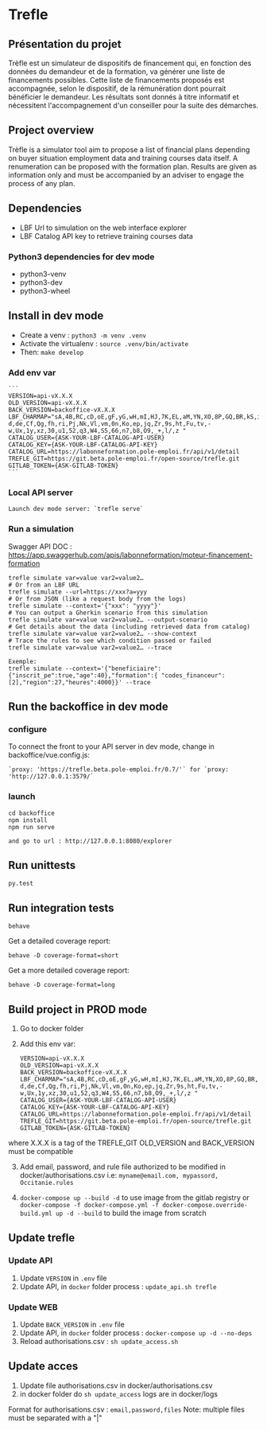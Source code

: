 # Trefle

## Présentation du projet

  Trèfle est un simulateur de dispositifs de financement qui, en fonction des données du demandeur et de la formation, va générer une liste de financements possibles.
  Cette liste de financements proposés est accompagnée, selon le dispositif, de la rémunération dont pourrait bénéficier le demandeur. Les résultats sont donnés à titre informatif et nécessitent l'accompagnement d'un conseiller pour la suite des démarches.

## Project overview

  Trèfle is a simulator tool aim to propose a list of financial plans depending on buyer situation employment data and training courses data itself. A renumeration can be proposed with the formation plan. Results are given as information only and must be accompanied by an adviser to engage the process of any plan.

## Dependencies

- LBF Url to simulation on the web interface explorer
- LBF Catalog API key to retrieve training courses data

### Python3 dependencies for dev mode

- python3-venv
- python3-dev
- python3-wheel

## Install in dev mode

- Create a venv : `python3 -m venv .venv`
- Activate the virtualenv : `source .venv/bin/activate`
- Then: `make develop`

### Add env var

    ```
    VERSION=api-vX.X.X
    OLD_VERSION=api-vX.X.X
    BACK_VERSION=backoffice-vX.X.X
    LBF_CHARMAP="sA,4B,RC,cD,oE,gF,yG,wH,mI,HJ,7K,EL,aM,YN,XO,8P,GQ,BR,kS,iT,IU,AV,TW,DX,pY,JZ,2a,Lb,Mc, d,de,Cf,Qg,fh,ri,Pj,Nk,Vl,vm,0n,Ko,ep,jq,Zr,9s,ht,Fu,tv,-w,Ux,1y,xz,30,u1,52,q3,W4,S5,66,n7,b8,O9,_+,l/,z "
    CATALOG_USER={ASK-YOUR-LBF-CATALOG-API-USER}
    CATALOG_KEY={ASK-YOUR-LBF-CATALOG-API-KEY}
    CATALOG_URL=https://labonneformation.pole-emploi.fr/api/v1/detail
    TREFLE_GIT=https://git.beta.pole-emploi.fr/open-source/trefle.git
    GITLAB_TOKEN={ASK-GITLAB-TOKEN}
    ```
### Local API server

    Launch dev mode server: `trefle serve`


### Run a simulation

  Swagger API DOC : https://app.swaggerhub.com/apis/labonneformation/moteur-financement-formation

    trefle simulate var=value var2=value2…
    # Or from an LBF URL
    trefle simulate --url=https://xxx?a=yyy
    # Or from JSON (like a request body from the logs)
    trefle simulate --context='{"xxx": "yyyy"}'
    # You can output a Gherkin scenario from this simulation
    trefle simulate var=value var2=value2… --output-scenario
    # Get details about the data (including retrieved data from catalog)
    trefle simulate var=value var2=value2… --show-context
    # Trace the rules to see which condition passed or failed
    trefle simulate var=value var2=value2… --trace

    Exemple:
    trefle simulate --context='{"beneficiaire":{"inscrit_pe":true,"age":40},"formation":{ "codes_financeur":[2],"region":27,"heures":4000}}' --trace

## Run the backoffice in dev mode

### configure
To connect the front to your API server in dev mode, change in backoffice/vue.config.js:

    `proxy: 'https://trefle.beta.pole-emploi.fr/0.7/'` for `proxy: 'http://127.0.0.1:3579/`

### launch

    cd backoffice
    npm install
    npm run serve

    and go to url : http://127.0.0.1:8080/explorer

## Run unittests

    py.test

## Run integration tests

    behave

Get a detailed coverage report:

    behave -D coverage-format=short

Get a more detailed coverage report:

    behave -D coverage-format=long

## Build project in PROD mode

1. Go to docker folder

2. Add this env var:

    ```
    VERSION=api-vX.X.X
    OLD_VERSION=api-vX.X.X
    BACK_VERSION=backoffice-vX.X.X
    LBF_CHARMAP="sA,4B,RC,cD,oE,gF,yG,wH,mI,HJ,7K,EL,aM,YN,XO,8P,GQ,BR,kS,iT,IU,AV,TW,DX,pY,JZ,2a,Lb,Mc, d,de,Cf,Qg,fh,ri,Pj,Nk,Vl,vm,0n,Ko,ep,jq,Zr,9s,ht,Fu,tv,-w,Ux,1y,xz,30,u1,52,q3,W4,S5,66,n7,b8,O9,_+,l/,z "
    CATALOG_USER={ASK-YOUR-LBF-CATALOG-API-USER}
    CATALOG_KEY={ASK-YOUR-LBF-CATALOG-API-KEY}
    CATALOG_URL=https://labonneformation.pole-emploi.fr/api/v1/detail
    TREFLE_GIT=https://git.beta.pole-emploi.fr/open-source/trefle.git
    GITLAB_TOKEN={ASK-GITLAB-TOKEN}
    ```


where X.X.X is a tag of the TREFLE_GIT
OLD_VERSION and BACK_VERSION must be compatible

3. Add email, password, and rule file authorized to be modified in docker/authorisations.csv
    i.e: `myname@email.com, mypassord, Occitanie.rules`

4. `docker-compose up --build -d` to use image from the gitlab registry or `docker-compose -f docker-compose.yml -f docker-compose.override-build.yml up -d --build` to build the image from scratch

## Update trefle

### Update API
1. Update `VERSION` in `.env` file
2. Update API, in `docker` folder process : `update_api.sh trefle`

### Update WEB
1. Update `BACK_VERSION` in `.env` file
2. Update API, in `docker` folder process : `docker-compose up -d --no-deps`
3. Reload authorisations.csv : `sh update_access.sh`


## Update acces

1. Update file authorisations.csv in docker/authorisations.csv
2. in docker folder do `sh update_access`
logs are in docker/logs

Format for authorisations.csv :
  `email,password,files`
Note: multiple files must be separated with a "|"
